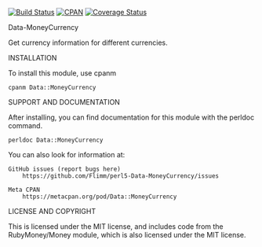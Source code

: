 [![Build Status](https://travis-ci.org/OpenCageData/perl5-Data-MoneyCurrency.svg?branch=master)](https://travis-ci.org/OpenCageData/perl5-Data-MoneyCurrency)
[![CPAN](https://img.shields.io/cpan/v/Data-MoneyCurrency.svg?style=flat-square)](https://metacpan.org/pod/Data::MoneyCurrency)
[![Coverage Status](https://coveralls.io/repos/github/OpenCageData/perl5-Data-MoneyCurrency/badge.svg?branch=master)](https://coveralls.io/github/OpenCageData/perl5-Data-MoneyCurrency?branch=master)

Data-MoneyCurrency

Get currency information for different currencies.

INSTALLATION

To install this module, use cpanm

	cpanm Data::MoneyCurrency

SUPPORT AND DOCUMENTATION

After installing, you can find documentation for this module with the
perldoc command.

    perldoc Data::MoneyCurrency

You can also look for information at:

    GitHub issues (report bugs here)
        https://github.com/Flimm/perl5-Data-MoneyCurrency/issues

    Meta CPAN
        https://metacpan.org/pod/Data::MoneyCurrency


LICENSE AND COPYRIGHT

This is licensed under the MIT license, and includes code from the
RubyMoney/Money module, which is also licensed under the MIT license.
